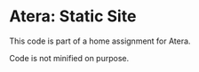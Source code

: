 # Atera: Static Site
This code is part of a home assignment for Atera.

Code is not minified on purpose.